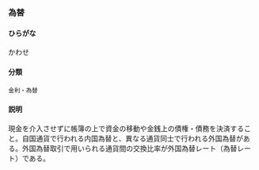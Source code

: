 <div style="display:none;">

## [あ行](securities-terms?id=あ行)
## [か行](securities-terms?id=か行)

</div>

### 為替

#### ひらがな

かわせ

#### 分類

`金利・為替`

#### 説明

現金を介入させずに帳簿の上で資金の移動や金銭上の債権・債務を決済すること。自国通貨で行われる内国為替と、異なる通貨同士で行われる外国為替がある。外国為替取引で用いられる通貨間の交換比率が外国為替レート（為替レート）である。

<div style="display:none;">

## [さ行](securities-terms?id=さ行)
## [た行](securities-terms?id=た行)
## [な行](securities-terms?id=な行)
## [は行](securities-terms?id=は行)
## [ま行](securities-terms?id=ま行)
## [や行](securities-terms?id=や行)
## [ら行](securities-terms?id=ら行)
## [わ行](securities-terms?id=わ行)
## [英数字・記号](securities-terms?id=英数字・記号)

</div>

